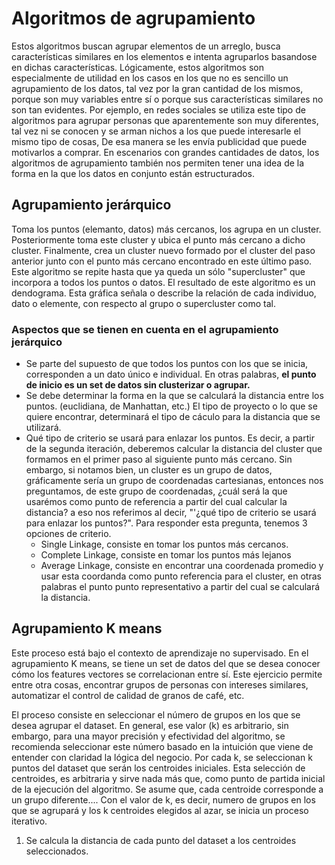 # Algoritmos de agrupamiento

Estos algoritmos buscan agrupar elementos de un arreglo, busca características similares en los elementos e intenta agruparlos basandose en dichas características.
Lógicamente, estos algoritmos son especialmente de utilidad en los casos en los que no es sencillo un agrupamiento de los datos, tal vez por la gran cantidad de los mismos, porque son muy variables entre sí o porque sus características similares no son tan evidentes.
Por ejemplo, en redes sociales se utiliza este tipo de algoritmos para agrupar personas que aparentemente son muy diferentes, tal vez ni se conocen y se arman nichos a los que puede interesarle el mismo tipo de cosas, De esa manera se les envía publicidad que puede motivarlos a comprar. 
En escenarios con grandes cantidades de datos, los algoritmos de agrupamiento también nos permiten tener una idea de la forma en la que los datos en conjunto están estructurados.
## Agrupamiento jerárquico
Toma los puntos (elemanto, datos) más cercanos, los agrupa en un cluster. Posteriormente toma este cluster y ubica el punto más cercano a dicho cluster. Finalmente, crea un cluster nuevo formado por el cluster del paso anterior junto con el punto más cercano encontrado en este último paso. Este algoritmo se repite hasta que ya queda un sólo "supercluster" que incorpora a todos los puntos o datos.
El resultado de este algoritmo es un dendograma. Esta gráfica señala o describe la relación de cada individuo, dato o elemente, con respecto al grupo o supercluster como tal.

### Aspectos que se tienen en cuenta en el agrupamiento jerárquico

 - Se parte del supuesto de que todos los puntos con los que se inicia, corresponden a un dato único e individual. En otras palabras, **el punto de inicio es un set de datos sin clusterizar o agrupar.**
 - Se debe determinar la forma en la que se calculará la distancia entre los puntos. (euclidiana, de Manhattan, etc.) El tipo de proyecto o lo que se quiere encontrar, determinará el tipo de cáculo para la distancia que se utilizará.
 - Qué tipo de criterio se usará para enlazar los puntos. Es decir, a partir de la segunda iteración, deberemos calcular la distancia del cluster que formamos en el primer paso al siguiente punto más cercano. Sin embargo, si notamos bien, un cluster es un grupo de datos, gráficamente sería un grupo de coordenadas cartesianas, entonces nos preguntamos, de este grupo de coordenadas, ¿cuál será la que usarémos como punto de referencia a partir del cual calcular la distancia? a eso nos referimos al decir, "'¿qué tipo de criterio se usará para enlazar los puntos?". Para responder esta pregunta, tenemos 3 opciones de criterio.
	 - Single Linkage, consiste en tomar los puntos más cercanos.
	 - Complete Linkage, consiste en tomar los puntos más lejanos
	 - Average Linkage, consiste en encontrar una coordenada promedio y usar esta coordanda como punto referencia para el cluster, en otras palabras el punto punto representativo a partir del cual se calculará la distancia.

## Agrupamiento K means
Este proceso está bajo el contexto de aprendizaje no supervisado. En el agrupamiento K means, se tiene un set de datos del que se desea conocer cómo los features vectores se correlacionan entre sí. Este ejercicio permite entre otra cosas, encontrar grupos de personas con intereses similares, automatizar el control de calidad de granos de café, etc.

El proceso consiste en seleccionar el número de grupos en los que se desea agrupar el dataset. En general, ese valor (k) es arbitrario, sin embargo, para una mayor precisión y efectividad del algoritmo, se recomienda seleccionar este número basado en la intuición que viene de entender con claridad la lógica del negocio.
Por cada k, se seleccionan k puntos del dataset que serán los centroides iniciales. Esta selección de centroides, es arbitraria y sirve nada más que, como punto de partida inicial de la ejecución del algoritmo. Se asume que, cada centroide corresponde a un grupo diferente....
Con el valor de k, es decir,  numero de grupos en los que se agrupará y los k centroides elegidos al azar, se inicia un proceso iterativo. 

 1. Se calcula la distancia de cada punto del dataset a los centroides seleccionados.
<!--stackedit_data:
eyJoaXN0b3J5IjpbOTQ0NzM5NzQyLC01NzAxMzA4ODMsOTQyNj
Q5OTA2LDczNzYzNDgzMV19
-->